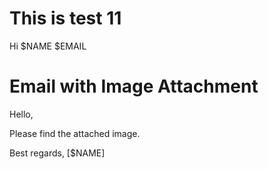# This is test 11

Hi $NAME
$EMAIL

# Email with Image Attachment

Hello,

Please find the attached image.


Best regards,
[$NAME]

